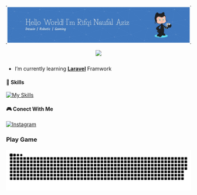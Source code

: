 ![MasAz1](img/rifqi.jpg)

<!--
**MasAz1/MasAz1** is a ✨ _special_ ✨ repository because its `README.md` (this file) appears on your GitHub profile.

Here are some ideas to get you started:

- 🔭 I’m currently working on ...
- 🌱 I’m currently learning ...
- 👯 I’m looking to collaborate on ...
- 🤔 I’m looking for help with ...
- 💬 Ask me about ...
- 📫 How to reach me: ...
- 😄 Pronouns: ...
- ⚡ Fun fact: ...
-->

<div align="center">
  <img height="150" src="https://media.giphy.com/media/M9gbBd9nbDrOTu1Mqx/giphy.gif"  />
</div>

###
-  I’m currently learning [**Laravel**](http://laravel.com) Framwork

#### 📲 Skills
<p align="center">

[![My Skills](https://skillicons.dev/icons?i=cpp,cs,html,css,php,python,java,js,laravel,arduino&perline=5)](https://skillicons.dev)
</p>

#### 🎮 Conect With Me
[![Instagram](https://skillicons.dev/icons?i=instagram)](https://www.instagram.com/rifqinaufalaziz/)


<h3 align="left">Play Game</h3>

####
![Snake](https://raw.githubusercontent.com/MasAz1/MasAz1/refs/heads/main/img/snake.svg)

####
